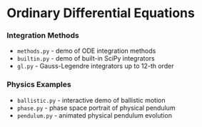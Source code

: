 # Ordinary Differential Equations

### Integration Methods

- `methods.py` - demo of ODE integration methods
- `builtin.py` - demo of built-in SciPy integrators
- `gl.py` - Gauss-Legendre integrators up to 12-th order

### Physics Examples

- `ballistic.py` - interactive demo of ballistic motion
- `phase.py` - phase space portrait of physical pendulum
- `pendulum.py` - animated physical pendulum evolution
